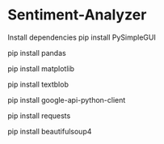 # Sentiment-Analyzer

Install dependencies 
pip install PySimpleGUI

pip install pandas

pip install matplotlib

pip install textblob

pip install google-api-python-client

pip install requests

pip install beautifulsoup4
